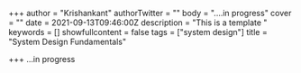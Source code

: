 +++
author = "Krishankant"
authorTwitter = ""
body = "....in progress"
cover = ""
date = 2021-09-13T09:46:00Z
description = "This is a template "
keywords = []
showfullcontent = false
tags = ["system design"]
title = "System Design Fundamentals"

+++
...in progress